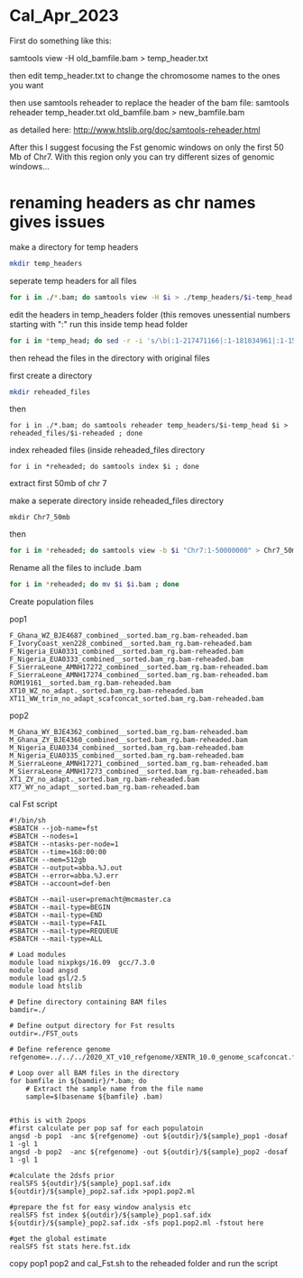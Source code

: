 # Cal_Apr_2023

First do something like this:

samtools view -H old_bamfile.bam > temp_header.txt

then edit temp_header.txt to change the chromosome names to the ones you want

then use samtools reheader to replace the header of the bam file:
samtools reheader temp_header.txt old_bamfile.bam > new_bamfile.bam

as detailed here:
http://www.htslib.org/doc/samtools-reheader.html

After this I suggest focusing the Fst genomic windows on only the first 50 Mb of Chr7. With this region only you can try different sizes of genomic windows...

# renaming headers as chr names gives issues
make a directory for temp headers
```bash
mkdir temp_headers
```
seperate temp headers for all files
```bash
for i in ./*.bam; do samtools view -H $i > ./temp_headers/$i-temp_head ; done
```
edit the headers in temp_headers folder (this removes unessential numbers starting with ":"
run this inside temp head folder
```bash
for i in *temp_head; do sed -r -i 's/\b(:1-217471166|:1-181034961|:1-153873357|:1-153961319|:1-164033575|:1-154486312|:1-133565930|:1-147241510|:1-91218944|:1-52432566|:1-17610)\b//g' $i ; done
```
then rehead the files in the directory with original files

first create a directory
```bash
mkdir reheaded_files
```
then
```
for i in ./*.bam; do samtools reheader temp_headers/$i-temp_head $i > reheaded_files/$i-reheaded ; done
```
index reheaded files (inside reheaded_files directory

```
for i in *reheaded; do samtools index $i ; done
```

extract first 50mb of chr 7

make a seperate directory inside reheaded_files directory

```
mkdir Chr7_50mb
```
then
```bash
for i in *reheaded; do samtools view -b $i "Chr7:1-50000000" > Chr7_50mb/$i-Chr7_50mb ;done
```
Rename all the files to include .bam
```bash
for i in *reheaded; do mv $i $i.bam ; done
```
Create population files

pop1
```
F_Ghana_WZ_BJE4687_combined__sorted.bam_rg.bam-reheaded.bam
F_IvoryCoast_xen228_combined__sorted.bam_rg.bam-reheaded.bam
F_Nigeria_EUA0331_combined__sorted.bam_rg.bam-reheaded.bam
F_Nigeria_EUA0333_combined__sorted.bam_rg.bam-reheaded.bam
F_SierraLeone_AMNH17272_combined__sorted.bam_rg.bam-reheaded.bam
F_SierraLeone_AMNH17274_combined__sorted.bam_rg.bam-reheaded.bam
ROM19161__sorted.bam_rg.bam-reheaded.bam
XT10_WZ_no_adapt._sorted.bam_rg.bam-reheaded.bam
XT11_WW_trim_no_adapt_scafconcat_sorted.bam_rg.bam-reheaded.bam
```
pop2
```
M_Ghana_WY_BJE4362_combined__sorted.bam_rg.bam-reheaded.bam
M_Ghana_ZY_BJE4360_combined__sorted.bam_rg.bam-reheaded.bam
M_Nigeria_EUA0334_combined__sorted.bam_rg.bam-reheaded.bam
M_Nigeria_EUA0335_combined__sorted.bam_rg.bam-reheaded.bam
M_SierraLeone_AMNH17271_combined__sorted.bam_rg.bam-reheaded.bam
M_SierraLeone_AMNH17273_combined__sorted.bam_rg.bam-reheaded.bam
XT1_ZY_no_adapt._sorted.bam_rg.bam-reheaded.bam
XT7_WY_no_adapt__sorted.bam_rg.bam-reheaded.bam
```
cal Fst script

```
#!/bin/sh
#SBATCH --job-name=fst
#SBATCH --nodes=1
#SBATCH --ntasks-per-node=1
#SBATCH --time=168:00:00
#SBATCH --mem=512gb
#SBATCH --output=abba.%J.out
#SBATCH --error=abba.%J.err
#SBATCH --account=def-ben

#SBATCH --mail-user=premacht@mcmaster.ca
#SBATCH --mail-type=BEGIN
#SBATCH --mail-type=END
#SBATCH --mail-type=FAIL
#SBATCH --mail-type=REQUEUE
#SBATCH --mail-type=ALL

# Load modules
module load nixpkgs/16.09  gcc/7.3.0
module load angsd
module load gsl/2.5
module load htslib

# Define directory containing BAM files
bamdir=./

# Define output directory for Fst results
outdir=./FST_outs

# Define reference genome
refgenome=../../../2020_XT_v10_refgenome/XENTR_10.0_genome_scafconcat.fasta

# Loop over all BAM files in the directory
for bamfile in ${bamdir}/*.bam; do
    # Extract the sample name from the file name
    sample=$(basename ${bamfile} .bam)


#this is with 2pops
#first calculate per pop saf for each populatoin
angsd -b pop1  -anc ${refgenome} -out ${outdir}/${sample}_pop1 -dosaf 1 -gl 1 
angsd -b pop2  -anc ${refgenome} -out ${outdir}/${sample}_pop2 -dosaf 1 -gl 1 

#calculate the 2dsfs prior
realSFS ${outdir}/${sample}_pop1.saf.idx ${outdir}/${sample}_pop2.saf.idx >pop1.pop2.ml

#prepare the fst for easy window analysis etc
realSFS fst index ${outdir}/${sample}_pop1.saf.idx ${outdir}/${sample}_pop2.saf.idx -sfs pop1.pop2.ml -fstout here

#get the global estimate
realSFS fst stats here.fst.idx
```

copy pop1 pop2 and cal_Fst.sh to the reheaded folder and run the script

